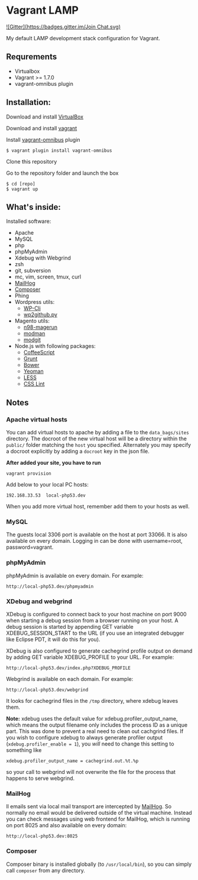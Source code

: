 Vagrant LAMP
============
[![Gitter](https://badges.gitter.im/Join Chat.svg)](https://gitter.im/r8/vagrant-lamp?utm_source=badge&utm_medium=badge&utm_campaign=pr-badge&utm_content=badge)

My default LAMP development stack configuration for Vagrant.

Requrements
-----------

* Virtualbox
* Vagrant >= 1.7.0
* vagrant-omnibus plugin

Installation:
-------------

Download and install [VirtualBox](http://www.virtualbox.org/)

Download and install [vagrant](http://vagrantup.com/)

Install [vagrant-omnibus](https://github.com/chef/vagrant-omnibus) plugin

    $ vagrant plugin install vagrant-omnibus

Clone this repository

Go to the repository folder and launch the box

    $ cd [repo]
    $ vagrant up

What's inside:
--------------

Installed software:

* Apache
* MySQL
* php
* phpMyAdmin
* Xdebug with Webgrind
* zsh
* git, subversion
* mc, vim, screen, tmux, curl
* [MailHog](http://github.com/mailhog/MailHog)
* [Composer](http://getcomposer.org/)
* Phing
* Wordpress utils:
    * [WP-Cli](http://wp-cli.org/)
    * [wp2github.py](http://github.com/r8/wp2github.py)
* Magento utils:
    * [n98-magerun](https://github.com/netz98/n98-magerun)
    * [modman](https://github.com/colinmollenhour/modman)
    * [modgit](https://github.com/jreinke/modgit)
* Node.js with following packages:
    * [CoffeeScript](http://coffeescript.org)
    * [Grunt](http://gruntjs.com/)
    * [Bower](http://bower.io)
    * [Yeoman](http://yeoman.io)
    * [LESS](http://lesscss.org)
    * [CSS Lint](http://csslint.net)

Notes
-----

### Apache virtual hosts

You can add virtual hosts to apache by adding a file to the `data_bags/sites`
directory. The docroot of the new virtual host will be a directory within the
`public/` folder matching the `host` you specified. Alternately you may specify
a docroot explicitly by adding a `docroot` key in the json file.

**After added your site, you have to run**
```
vagrant provision
```

Add below to your local PC hosts:
```
192.168.33.53  local-php53.dev
```

When you add more virtual host, remember add them to your hosts as well.

### MySQL

The guests local 3306 port is available on the host at port 33066. It is also available on every domain. Logging in can be done with username=root, password=vagrant.

### phpMyAdmin

phpMyAdmin is available on every domain. For example:

    http://local-php53.dev/phpmyadmin

### XDebug and webgrind

XDebug is configured to connect back to your host machine on port 9000 when
starting a debug session from a browser running on your host. A debug session is
started by appending GET variable XDEBUG_SESSION_START to the URL (if you use an
integrated debugger like Eclipse PDT, it will do this for you).

XDebug is also configured to generate cachegrind profile output on demand by
adding GET variable XDEBUG_PROFILE to your URL. For example:

    http://local-php53.dev/index.php?XDEBUG_PROFILE

Webgrind is available on each domain. For example:

    http://local-php53.dev/webgrind

It looks for cachegrind files in the `/tmp` directory, where xdebug leaves them.

**Note:** xdebug uses the default value for xdebug.profiler_output_name, which
means the output filename only includes the process ID as a unique part. This
was done to prevent a real need to clean out cachgrind files. If you wish to
configure xdebug to always generate profiler output
(`xdebug.profiler_enable = 1`), you *will* need to change this setting to
something like

    xdebug.profiler_output_name = cachegrind.out.%t.%p

so your call to webgrind will not overwrite the file for the process that
happens to serve webgrind.

### MailHog

ll emails sent via local mail transport are intercepted by [MailHog](http://github.com/mailhog/MailHog). So normally no email would be delivered outside of the virtual machine. Instead you can check messages using web frontend for MailHog, which is running on port 8025 and also available on every domain:

    http://local-php53.dev:8025

### Composer

Composer binary is installed globally (to `/usr/local/bin`), so you can simply call `composer` from any directory.
